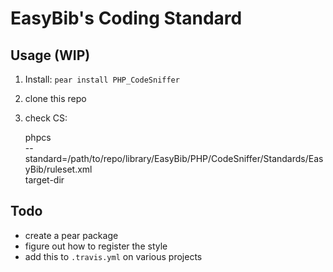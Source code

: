 # EasyBib's Coding Standard

## Usage (WIP)

 1. Install: `pear install PHP_CodeSniffer`
 2. clone this repo
 3. check CS:

    phpcs \
    --standard=/path/to/repo/library/EasyBib/PHP/CodeSniffer/Standards/EasyBib/ruleset.xml \
    target-dir

## Todo

 * create a pear package
 * figure out how to register the style
 * add this to `.travis.yml` on various projects
